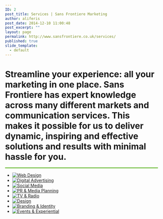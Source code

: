```yaml
---
ID: 2
post_title: Services | Sans Frontiere Marketing
author: aliferis
post_date: 2014-12-10 11:00:48
post_excerpt: ""
layout: page
permalink: http://www.sansfrontiere.co.uk/services/
published: true
slide_template:
  - default
---
```

<h1 class="tp-hp-intro lighter">Streamline your experience: all your marketing in one place. Sans Frontiere has expert knowledge across many different markets and communication services. This makes it possible for us to deliver dynamic, inspiring and effective solutions and results with minimal hassle for you.</h1>

<hr style="height: 3px; border: none; color: #75c044; background-color: #75c044;" />

<ul class="thumbs">
	<li id="webdev"><a href="/services/web-design/"><img class="size-full wp-image-35" title="Web Design" src="/wp-content/uploads/2014/12/webdev1over.jpg" alt="Web Design" /></a></li>
	<li id="digiads"><a href="/services/digital-advertising/"><img class="size-full wp-image-35" title="Digital Advertising" src="/wp-content/uploads/2014/12/digiads1over.jpg" alt="Digital Advertising" /></a></li>
	<li id="social"><a href="/services/social-media/"><img class="size-full wp-image-33" title="Social Media" src="/wp-content/uploads/2014/12/social1over.jpg" alt="Social Media" /></a></li>
	<li id="pr"><a href="/services/pr-media-planning/"><img class="size-full wp-image-31" title="PR &amp; Media Planning" src="/wp-content/uploads/2014/12/pr1over.jpg" alt="PR &amp; Media Planning" /></a></li>
	<li id="tvradio"><a href="/services/tv-video-radio-production/"><img class="size-full wp-image-29" title="TV &amp; Radio" src="/wp-content/uploads/2014/12/tvradio1over.jpg" alt="TV &amp; Radio" /></a></li>
	<li id="creative"><a href="/services/design/"><img class="size-full wp-image-27" title="Design" src="/wp-content/uploads/2014/12/creative1over.jpg" alt="Design" /></a></li>
	<li id="branding"><a href="/services/branding-identity/"><img class="size-full wp-image-25" title="Branding &amp; Identity" src="/wp-content/uploads/2014/12/branding1over.jpg" alt="Branding &amp; Identity" /></a></li>
	<li id="events"><a href="/services/events-experiential/"><img class="size-full wp-image-23" title="Events &amp; Experiential" src="/wp-content/uploads/2014/12/events1over.jpg" alt="Events &amp; Experiential" /></a></li>
</ul>